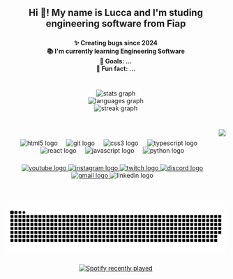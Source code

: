 <h2 align="center">Hi 👋! My name is Lucca and I'm studing engineering software from Fiap</h2>

###

<h4 align="center">✨ Creating bugs since 2024<br>📚 I'm currently learning Engineering Software<br>🎯 Goals: ...<br>🎲 Fun fact: ...</h4>

###

<br clear="both">

<div align="center">
  <img src="https://github-readme-stats.vercel.app/api?username=luccaPRL&hide_title=false&hide_rank=false&show_icons=true&include_all_commits=true&count_private=true&disable_animations=false&theme=aura&locale=en&hide_border=true" height="162" alt="stats graph" /> <br>
  <img src="https://github-readme-stats.vercel.app/api/top-langs?username=luccaPRL&locale=en&hide_title=false&layout=compact&card_width=320&langs_count=5&theme=aura&hide_border=true" height="170" alt="languages graph" /> <br>
  <img src="https://streak-stats.demolab.com?user=luccaPRL&locale=en&mode=weekly&theme=aura&hide_border=true&border_radius=5" height="153" alt="streak graph"  />
</div>

###

<br clear="both">

<img align="right" height="150" src="https://i.pinimg.com/originals/fe/a5/33/fea5336ece9573d235870d51b8d28e7a.gif"  />

###

<div align="center">
  <img src="https://cdn.jsdelivr.net/gh/devicons/devicon/icons/html5/html5-original.svg" height="34" alt="html5 logo"  />
  <img width="12" />
  <img src="https://cdn.jsdelivr.net/gh/devicons/devicon/icons/git/git-original.svg" height="34" alt="git logo"  />
  <img width="12" />
  <img src="https://cdn.jsdelivr.net/gh/devicons/devicon/icons/css3/css3-original.svg" height="34" alt="css3 logo"  />
  <img width="12" />
  <img src="https://cdn.jsdelivr.net/gh/devicons/devicon/icons/typescript/typescript-original.svg" height="34" alt="typescript logo"  />
  <img width="12" />
  <img src="https://cdn.jsdelivr.net/gh/devicons/devicon/icons/react/react-original.svg" height="34" alt="react logo"  />
  <img width="12" />
  <img src="https://cdn.jsdelivr.net/gh/devicons/devicon/icons/javascript/javascript-original.svg" height="34" alt="javascript logo"  />
  <img width="12" />
  <img src="https://cdn.jsdelivr.net/gh/devicons/devicon/icons/python/python-original.svg" height="34" alt="python logo"  />
</div>

###

<div align="center">
  <a href="https://www.youtube.com/@luccapereira1716" target="_blank">
    <img src="https://raw.githubusercontent.com/maurodesouza/profile-readme-generator/master/src/assets/icons/social/youtube/default.svg" width="51" height="35" alt="youtube logo"  />
  </a>
  <a href="https://www.instagram.com/lugatriluga/" target="_blank">
    <img src="https://raw.githubusercontent.com/maurodesouza/profile-readme-generator/master/src/assets/icons/social/instagram/default.svg" width="51" height="35" alt="instagram logo"  />
  </a>
  <a href="https://www.twitch.tv/lugatriluga" target="_blank">
    <img src="https://raw.githubusercontent.com/maurodesouza/profile-readme-generator/master/src/assets/icons/social/twitch/default.svg" width="51" height="35" alt="twitch logo"  />
  </a>
  <a href="https://discord.gg/guvDVhm4" target="_blank">
    <img src="https://raw.githubusercontent.com/maurodesouza/profile-readme-generator/master/src/assets/icons/social/discord/default.svg" width="51" height="35" alt="discord logo"  />
  </a>
  <a href="luccalocambopereira@gmail.com" target="_blank">
    <img src="https://raw.githubusercontent.com/maurodesouza/profile-readme-generator/master/src/assets/icons/social/gmail/default.svg" width="51" height="35" alt="gmail logo"  />
  </a>
  <img src="https://raw.githubusercontent.com/maurodesouza/profile-readme-generator/master/src/assets/icons/social/linkedin/default.svg" width="51" height="35" alt="linkedin logo"  />
</div>

###

<br clear="both">

###

<picture align="center">
  <source media="(prefers-color-scheme: dark)" srcset="https://raw.githubusercontent.com/luccaPRL/luccaPRL/output/github-contribution-grid-snake-dark.svg">
  <source media="(prefers-color-scheme: light)" srcset="https://raw.githubusercontent.com/luccaPRL/luccaPRL/output/github-contribution-grid-snake-dark.svg">
  <img align="center" alt="github contribution grid snake animation" src="https://raw.githubusercontent.com/luccaPRL/luccaPRL/output/github-contribution-grid-snake.svg">
</picture>

###

<div align="center">
  <a href="https://open.spotify.com/user/i1vhd7hmykxthbjxya2wwlmj9">
    <img src="https://spotify-recently-played-readme.vercel.app/api?user=i1vhd7hmykxthbjxya2wwlmj9&count=5&unique=true" alt="Spotify recently played"  />
  </a>
</div>

###
